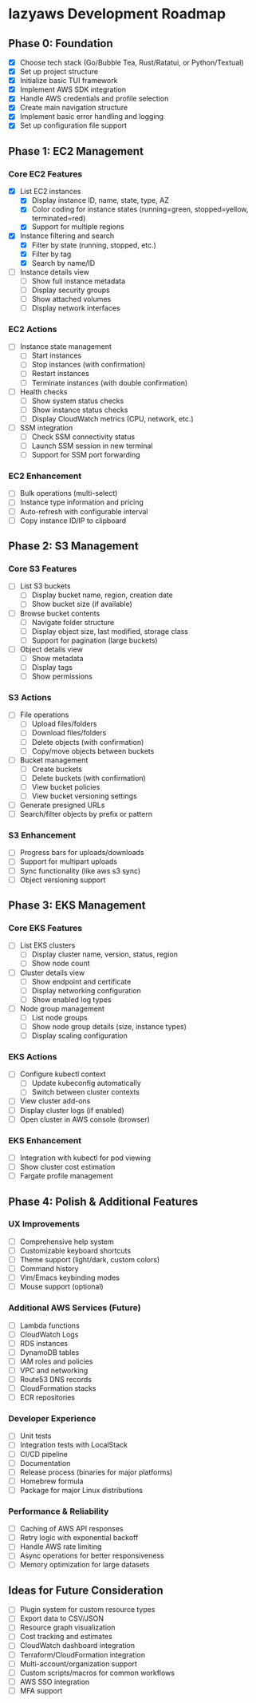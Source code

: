 # lazyaws Development Roadmap

## Phase 0: Foundation

- [x] Choose tech stack (Go/Bubble Tea, Rust/Ratatui, or Python/Textual)
- [x] Set up project structure
- [x] Initialize basic TUI framework
- [x] Implement AWS SDK integration
- [x] Handle AWS credentials and profile selection
- [x] Create main navigation structure
- [x] Implement basic error handling and logging
- [x] Set up configuration file support

## Phase 1: EC2 Management

### Core EC2 Features
- [x] List EC2 instances
  - [x] Display instance ID, name, state, type, AZ
  - [x] Color coding for instance states (running=green, stopped=yellow, terminated=red)
  - [x] Support for multiple regions
- [x] Instance filtering and search
  - [x] Filter by state (running, stopped, etc.)
  - [x] Filter by tag
  - [x] Search by name/ID
- [ ] Instance details view
  - [ ] Show full instance metadata
  - [ ] Display security groups
  - [ ] Show attached volumes
  - [ ] Display network interfaces

### EC2 Actions
- [ ] Instance state management
  - [ ] Start instances
  - [ ] Stop instances (with confirmation)
  - [ ] Restart instances
  - [ ] Terminate instances (with double confirmation)
- [ ] Health checks
  - [ ] Show system status checks
  - [ ] Show instance status checks
  - [ ] Display CloudWatch metrics (CPU, network, etc.)
- [ ] SSM integration
  - [ ] Check SSM connectivity status
  - [ ] Launch SSM session in new terminal
  - [ ] Support for SSM port forwarding

### EC2 Enhancement
- [ ] Bulk operations (multi-select)
- [ ] Instance type information and pricing
- [ ] Auto-refresh with configurable interval
- [ ] Copy instance ID/IP to clipboard

## Phase 2: S3 Management

### Core S3 Features
- [ ] List S3 buckets
  - [ ] Display bucket name, region, creation date
  - [ ] Show bucket size (if available)
- [ ] Browse bucket contents
  - [ ] Navigate folder structure
  - [ ] Display object size, last modified, storage class
  - [ ] Support for pagination (large buckets)
- [ ] Object details view
  - [ ] Show metadata
  - [ ] Display tags
  - [ ] Show permissions

### S3 Actions
- [ ] File operations
  - [ ] Upload files/folders
  - [ ] Download files/folders
  - [ ] Delete objects (with confirmation)
  - [ ] Copy/move objects between buckets
- [ ] Bucket management
  - [ ] Create buckets
  - [ ] Delete buckets (with confirmation)
  - [ ] View bucket policies
  - [ ] View bucket versioning settings
- [ ] Generate presigned URLs
- [ ] Search/filter objects by prefix or pattern

### S3 Enhancement
- [ ] Progress bars for uploads/downloads
- [ ] Support for multipart uploads
- [ ] Sync functionality (like aws s3 sync)
- [ ] Object versioning support

## Phase 3: EKS Management

### Core EKS Features
- [ ] List EKS clusters
  - [ ] Display cluster name, version, status, region
  - [ ] Show node count
- [ ] Cluster details view
  - [ ] Show endpoint and certificate
  - [ ] Display networking configuration
  - [ ] Show enabled log types
- [ ] Node group management
  - [ ] List node groups
  - [ ] Show node group details (size, instance types)
  - [ ] Display scaling configuration

### EKS Actions
- [ ] Configure kubectl context
  - [ ] Update kubeconfig automatically
  - [ ] Switch between cluster contexts
- [ ] View cluster add-ons
- [ ] Display cluster logs (if enabled)
- [ ] Open cluster in AWS console (browser)

### EKS Enhancement
- [ ] Integration with kubectl for pod viewing
- [ ] Show cluster cost estimation
- [ ] Fargate profile management

## Phase 4: Polish & Additional Features

### UX Improvements
- [ ] Comprehensive help system
- [ ] Customizable keyboard shortcuts
- [ ] Theme support (light/dark, custom colors)
- [ ] Command history
- [ ] Vim/Emacs keybinding modes
- [ ] Mouse support (optional)

### Additional AWS Services (Future)
- [ ] Lambda functions
- [ ] CloudWatch Logs
- [ ] RDS instances
- [ ] DynamoDB tables
- [ ] IAM roles and policies
- [ ] VPC and networking
- [ ] Route53 DNS records
- [ ] CloudFormation stacks
- [ ] ECR repositories

### Developer Experience
- [ ] Unit tests
- [ ] Integration tests with LocalStack
- [ ] CI/CD pipeline
- [ ] Documentation
- [ ] Release process (binaries for major platforms)
- [ ] Homebrew formula
- [ ] Package for major Linux distributions

### Performance & Reliability
- [ ] Caching of AWS API responses
- [ ] Retry logic with exponential backoff
- [ ] Handle AWS rate limiting
- [ ] Async operations for better responsiveness
- [ ] Memory optimization for large datasets

## Ideas for Future Consideration

- [ ] Plugin system for custom resource types
- [ ] Export data to CSV/JSON
- [ ] Resource graph visualization
- [ ] Cost tracking and estimates
- [ ] CloudWatch dashboard integration
- [ ] Terraform/CloudFormation integration
- [ ] Multi-account/organization support
- [ ] Custom scripts/macros for common workflows
- [ ] AWS SSO integration
- [ ] MFA support
